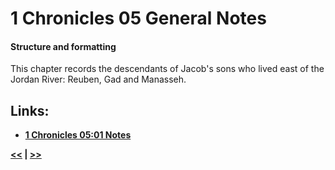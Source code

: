 # 1 Chronicles 05 General Notes #

#### Structure and formatting ####

This chapter records the descendants of Jacob's sons who lived east of the Jordan River: Reuben, Gad and Manasseh.

## Links: ##

* __[1 Chronicles 05:01 Notes](./01.md)__

__[<<](../04/intro.md) | [>>](../06/intro.md)__
